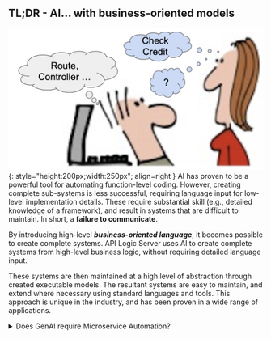 ## TL;DR - AI... with business-oriented models

![Failure to Communicate](images/sample-ai/copilot/failure-to-communicate.png){: style="height:200px;width:250px"; align=right }
AI has proven to be a powerful tool for automating function-level coding.  However, creating complete sub-systems is less successful, requiring language input for low-level implementation details.  These require substantial skill (e.g., detailed knowledge of a framework), and result in systems that are difficult to maintain.  In short, a **failure to communicate**.  

By introducing high-level ***business-oriented language***, it becomes possible to create complete systems.  API Logic Server uses AI to create complete systems from high-level business logic, without requiring detailed language input.  

These systems are then maintained at a high level of abstraction through created executable models.  The resultant systems are easy to maintain, and extend where necessary using standard languages and tools.  This approach is unique in the industry, and has been proven in a wide range of applications.



<details markdown>

<summary>Does GenAI require Microservice Automation?</summary>

GenAI brings well-known value to app development.  It's great for generating code snippets, including code snippets for *driving other sub-systems,* such as sql (e.g., "*create a database...*").  API Logic Server leverages both of these strengths.

While GenAI is great for *driving sub-systems* (like sql), it's not appropriate for *creating sub-systems.*  For example, you would not want to generate a DBMS using GenAI.

But what about microservices - APIs, and their logic?  It is like code snippets, or more like a sub-system?  We investigated GenAI API and logic creation, and here's what we found...

&nbsp;

**1. GenAI for APIs**

It is possible to create rudimentary APIs using GenAI.   However:

1. **Not enterprise-class:** the APIs are incomplete or incorrect for required features such as security, fitering, pagination, optimistic locking, etc.  For example, this filtering code only works for the primary key, and pagination is stubbed out:

```python
# Endpoint to get customers with filtering and pagination
@app.route('/customers', methods=['GET'])
def get_customers():
    page = int(request.args.get('page', 1))
    per_page = int(request.args.get('per_page', 10))
    query = session.query(Customer)
    customers = paginate(query, page, per_page).all()
    return jsonify([{'id': c.id, 'name': c.name, 'email': c.email, 'phone': c.phone} for c in customers])
```

2. **Complex:** it requires a great deal of prompt engineering to "program" the target framework to get a better result.  That requires detailed knowledge of the target -  *failure to communicate* - defeats the simplicity objective of using GenAI.

&nbsp;

---

**2. GenAI for Logic**

In most cases, GenAI responses simply ignores the logic requirement.  *Attempts* to address it fall in 3 categories: triggers, Logic Bank code with no context,  and Logic Bank code *with* context.

&nbsp;

**2a. Logic: Triggers**

The trigger solution GenAI response typically looks something like this:

```sql
-- Note: The enforcement of the Check Credit requirement is complex and might be better handled in application logic.
-- However, you can create a stored procedure or use triggers to enforce these rules, keeping in mind the performance implications.

-- Example of a trigger to enforce Customer.balance <= credit_limit (simplified version)
DELIMITER //
CREATE TRIGGER CheckCreditBeforeCustomerUpdate
BEFORE UPDATE ON Customers
FOR EACH ROW
BEGIN
    IF NEW.Balance > NEW.Credit_Limit THEN
        SIGNAL SQLSTATE '45000' SET MESSAGE_TEXT = 'Customer balance exceeds credit limit.';
    END IF;
END;
//
DELIMITER ;
```

This is simply not a solution: it does not address the triggering event - some change to the order.  By contrast, our logic automates about a dozen Use Cases, including:

* The customer balance is adjusted (and credit is checked) when an order is inserted, deleted, shipped, or re-assigned to a different customer.  Importantly, the logic (and its overhead) is pruned on other changes, such as changing the shipping address.

* This dependency management chains: the *order* is adjusted when items are inserted, deleted, or updated with new quantities or different products.

Addressing this level of logic is why rules are 40X more concise than code.

&nbsp;

**2b. Logic: Logic Bank, without context**

If we engineer our prompt to suggest using Logic Bank (a component of API Logic Server), we get a response like this if there is no project context:

```python
def declare_logic():
    LogicBank.activate(session=session, activator=logic_bank_util.register_rules)

    @LogicBank.rule("order", "before_flush")
    def order_amount_total(row: LogicRow):
        row.amount_total = sum([item.quantity * item.unit_price for item in row.items])

    @LogicBank.rule("customer", "before_flush")
    def customer_balance(row: LogicRow):
        row.balance = sum([order.amount_total for order in row.orders if order.date_shipped is None])

    @LogicBank.rule("item", "before_flush")
    def item_amount(row: LogicRow):
        row.amount = row.quantity * row.unit_price

    @LogicBank.rule("item", "before_flush")
    def copy_unit_price_from_product(row: LogicRow):
        row.unit_price = row.product.unit_price

    @LogicBank.rule("customer", "before_flush")
    def check_credit_limit(row: LogicRow):
        if row.balance > row.credit_limit:
            raise Exception(f"Customer {row.name}'s balance exceeds their credit limit.")
```

There are no existing Logic Bank APIs remotely like those above.  This code does not even compile, much less run.  It is, as they say, an hallucination.

&nbsp;

**2c. Logic: Logic Bank, *With Context***

Excellent results are obtained when the prompt has available context.  Copilot turns our Natural Language requirements into Logic Bank code, requiring only minor adjustments.

And this is ***far* preferable** to generating logic code -- it's much better to understand and maintain the 5 rules than the 200 lines of generated code.

&nbsp;

**2d. Conclusion: Abstraction Level is Critical**

As perhaps expected, large scale sub-system creation from GenAI is not practical.  However, it is a great driver for engines, and for creating code snippets.  API Logic Server leverages these strengths, and provides the missing microservice logic automation.

Of course, the Logic Bank and SAFRS engines are required for actual execution, just as sql queries require a DBMS.  Watch it in the video below.
</details>
